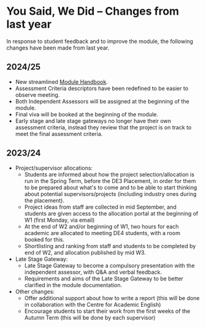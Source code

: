 # You Said, We Did – Changes from last year

In response to student feedback and to improve the module, the following changes have been made from last year.

## 2024/25
* New streamlined [Module Handbook](../).
* Assessment Criteria descriptors have been redefined to be easier to observe meeting.
* Both Independent Assessors will be assigned at the beginning of the module.
* Final viva will be booked at the beginning of the module.
* Early stage and late stage gateways no longer have their own assessment criteria, instead they review that the project is on track to meet the final assessment criteria.

## 2023/24
* Project/supervisor allocations:
	* Students are informed about how the project selection/allocation is run in the Spring Term, before the DE3 Placement, in order for them to be prepared about what's to come and to be able to start thinking about potential supervisors/projects (including industry ones during the placement).
	* Project ideas from staff are collected in mid September, and students are given access to the allocation portal at the beginning of W1 (first Monday, via email)
	* At the end of W2 and/or beginning of W1, two hours for each academic are allocated to meeting DE4 students, with a room booked for this.
	* Shortlisting and ranking from staff and students to be completed by end of W2, and allocation published by mid W3.
* Late Stage Gateway:
	* Late Stage Gateway to become a compulsory presentation with the independent assessor, with Q&A and verbal feedback.
	* Requirements and aims of the Late Stage Gateway to be better clarified in the module documentation.
* Other changes:
	* Offer additional support about how to write a report (this will be done in collaboration with the Centre for Academic English)
	* Encourage students to start their work from the first weeks of the Autumn Term (this will be done by each supervisor)
